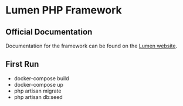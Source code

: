 # Lumen PHP Framework

## Official Documentation

Documentation for the framework can be found on the [Lumen website](https://lumen.laravel.com/docs).

## First Run

-   docker-compose build
-   docker-compose up
-   php artisan migrate
-   php artisan db:seed
